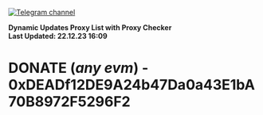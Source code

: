 [![Telegram channel](https://img.shields.io/endpoint?url=https://runkit.io/damiankrawczyk/telegram-badge/branches/master?url=https://t.me/n4z4v0d)](https://t.me/n4z4v0d) 

**Dynamic Updates Proxy List with Proxy Checker**  
**Last Updated: 22.12.23 16:09**

# DONATE (_any evm_) - 0xDEADf12DE9A24b47Da0a43E1bA70B8972F5296F2
